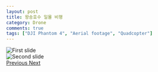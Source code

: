 ```yaml
---
layout: post
title: 왕송호수 일몰 비행
category: Drone
comments: true
tags: ["DJI Phantom 4", "Aerial footage", "Quadcopter"]
---
```

<div id="carouselExampleControls" class="carousel slide" data-ride="carousel">
  <div class="carousel-inner">
    <div class="carousel-item active">
      <img class="d-block w-100" src="https://user-images.githubusercontent.com/6344563/48043945-97228500-e1cc-11e8-8af3-d0a864a62c8f.png" alt="First slide">
    </div>
    <div class="carousel-item">
      <img class="d-block w-100" src="https://user-images.githubusercontent.com/6344563/48043943-97228500-e1cc-11e8-9abb-1552d3456981.png" alt="Second slide">
    </div>
  </div>
  <a class="carousel-control-prev" href="#carouselExampleControls" role="button" data-slide="prev">
    <span class="carousel-control-prev-icon" aria-hidden="true"></span>
    <span class="sr-only">Previous</span>
  </a>
  <a class="carousel-control-next" href="#carouselExampleControls" role="button" data-slide="next">
    <span class="carousel-control-next-icon" aria-hidden="true"></span>
    <span class="sr-only">Next</span>
  </a>
</div>